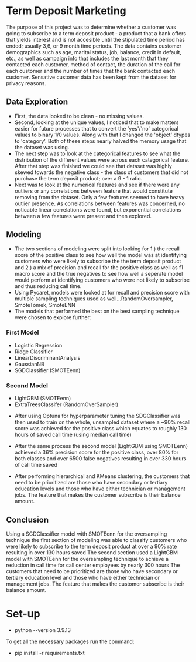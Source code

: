 # Term Deposit Marketing
The purpose of this project was to determine whether a customer was going to subscribe to a term deposit product - a product that a bank offers that yields interest and is not accesible until the stipulated time period has ended; usually 3,6, or 9 month time periods. The data contains customer demographics such as age, marital status, job, balance, credit in default, etc., as well as campaign info that includes the last month that they contacted each customer, method of contact, the duration of the call for each customer and the number of times that the bank contacted each customer. Sensative customer data has been kept from the dataset for privacy reasons.  

## Data Exploration
- First, the data looked to be clean - no missing values.
- Second, looking at the unique values, I noticed that to make matters easier for future processes that to convert the 'yes'/'no' categorical values to binary 1/0 values. Along with that I changed the 'object' dtypes to 'category'. Both of these steps nearly halved the memory usage that the dataset was using.
- The next step was to look at the categorical features to see what the distribution of the different values were across each categorical feature. After that step was finished we could see that dataset was highly skewed towards the negative class - the class of customers that did not purchase the term deposit product; over a 9 - 1 ratio.
- Next was to look at the numerical features and see if there were any outliers or any correlations between feature that would constitute removing from the dataset. Only a few features seemed to have heavy outlier presence. As correlations between features was concerned, no noticable linear correlations were found, but exponential correlations between a few features were present and then explored.

## Modeling
- The two sections of modeling were split into looking for 1.) the recall score of the positive class to see how well the model was at identifying customers who were likely to subscribe the the term deposit product and 2.) a mix of precision and recall for the positive class as well as f1 macro score and the true negatives to see how well a seperate model would perform at identifying customers who were not likely to subscribe and thus reducing call time.
- Using Pycaret, models were looked at for recall and precision score with multiple sampling techniques used as well...RandomOversampler, SmoteTomek, SmoteENN
- The models that performed the best on the best sampling technique were chosen to explore further:
### First Model
* Logistic Regression
* Ridge Classifier
* LinearDiscriminantAnalysis
* GaussianNB
* SGDClassifier (SMOTEenn)
### Second Model
* LightGBM (SMOTEenn)
* ExtraTreesClassifer (RandomOverSampler)

- After using Optuna for hyperparameter tuning the SDGClassifier was then used to train on the whole, unsampled dataset where a ~90% recall score was achieved for the positive class which equates to roughly 130 hours of saved call time (using median call time)

- After the same process the second model (LightGBM using SMOTEenn) achieved a 36% precision score for the positive class, over 80% for both classes and over 6500 false negatives resulting in over 330 hours of call time saved

- After performing hierarchical and KMeans clustering, the customers that need to be prioritized are those who have secondary or tertiary education levels and those who have either technician or management jobs. The feature that makes the customer subscribe is their balance amount.

## Conclusion
Using a SGDClassifier model with SMOTEenn for the oversampling technique the first section of modeling was able to classify customers who were likely to subscribe to the term deposit product at over a 90% rate resulting in over 130 hours saved
The second section used a LightGBM model with SMOTEenn for the oversampling technique to achieve a reduction in call time for call center employees by nearly 300 hours
The customers that need to be prioritized are those who have secondary or tertiary education level and those who have either technician or management jobs.
The feature that makes the customer subscribe is their balance amount.

# Set-up
* python --version 3.9.13

To get all the necessary packages run the command:
 - pip install -r requirements.txt